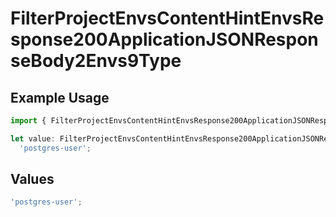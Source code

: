 # FilterProjectEnvsContentHintEnvsResponse200ApplicationJSONResponseBody2Envs9Type

## Example Usage

```typescript
import { FilterProjectEnvsContentHintEnvsResponse200ApplicationJSONResponseBody2Envs9Type } from '@vercel/client/models/operations';

let value: FilterProjectEnvsContentHintEnvsResponse200ApplicationJSONResponseBody2Envs9Type =
  'postgres-user';
```

## Values

```typescript
'postgres-user';
```
